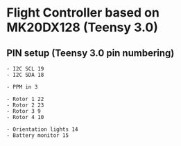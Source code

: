 Flight Controller based on MK20DX128 (Teensy 3.0)
=================================================

PIN setup (Teensy 3.0 pin numbering)
------------------------------------
    - I2C SCL 19
    - I2C SDA 18

    - PPM in 3

    - Rotor 1 22
    - Rotor 2 23
    - Rotor 3 9
    - Rotor 4 10

    - Orientation lights 14
    - Battery monitor 15